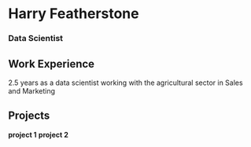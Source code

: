 # Harry Featherstone
### Data Scientist

## Work Experience
2.5 years as a data scientist working with the agricultural sector in Sales and Marketing

## Projects
**project 1**
**project 2**